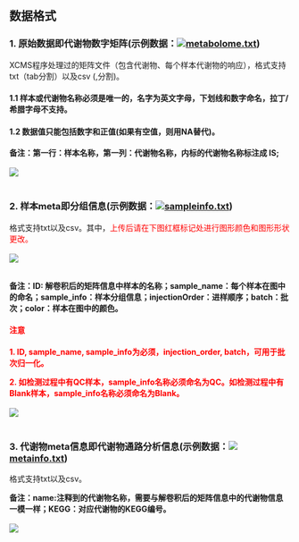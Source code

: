 <!-- 数据格式 -->

## **数据格式**

### **1. 原始数据即代谢物数字矩阵(示例数据：![](user-guide/metadiscovery/images/icon_txt.gif)[metabolome.txt](user-guide/metadiscovery/rawfiles/metabolome.txt))**

XCMS程序处理过的矩阵文件（包含代谢物、每个样本代谢物的响应），格式支持txt（tab分割）以及csv (,分割)。

#### **1.1 样本或代谢物名称必须是唯一的，名字为英文字母，下划线和数字命名，拉丁/希腊字母不支持。**

#### **1.2 数据值只能包括数字和正值(如果有空值，则用NA替代)。**

**备注：第一行：样本名称，第一列：代谢物名称，内标的代谢物名称标注成 IS;**
<br/>
<br/>
![](user-guide/metadiscovery/images/dataformat1.png)
<br/>
<br/>

### **2. 样本meta即分组信息(示例数据：![](user-guide/metadiscovery/images/icon_txt.gif)[sampleinfo.txt](user-guide/metadiscovery/rawfiles/sampleinfo.txt))**

格式支持txt以及csv。其中，<span style="color: red;">上传后请在下图红框标记处进行图形颜色和图形形状更改。</span>
<br/>
<br/>
![](user-guide/metadiscovery/images/dataformat2-1.png)
<br/>
<br/>

**备注：ID: 解卷积后的矩阵信息中样本的名称；sample_name：每个样本在图中的命名；sample_info：样本分组信息；injectionOrder：进样顺序；batch：批次；color：样本在图中的颜色。**

#### **<span style="color: red;">注意</span>**

**<span style="color: red;">1. ID, sample_name, sample_info为必须，injection_order, batch，可用于批次归一化。</span>**

**<span style="color: red;">2. 如检测过程中有QC样本，sample_info名称必须命名为QC。如检测过程中有Blank样本，sample_info名称必须命名为Blank。</span>**
<br/>
<br/>
![](user-guide/metadiscovery/images/dataformat2-2.png)
<br/>
<br/>

### **3. 代谢物meta信息即代谢物通路分析信息(示例数据：![](user-guide/metadiscovery/images/icon_txt.gif)[metainfo.txt](user-guide/metadiscovery/rawfiles/metainfo.txt))**

格式支持txt以及csv。

**备注：name:注释到的代谢物名称，需要与解卷积后的矩阵信息中的代谢物信息一模一样；KEGG：对应代谢物的KEGG编号。**
<br/>
<br/>
![](user-guide/metadiscovery/images/dataformat3.png)
<br/>
<br/>

